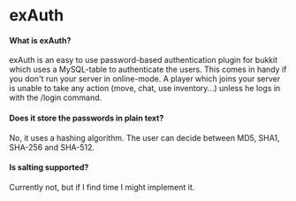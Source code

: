 exAuth
======

#### What is exAuth? ####
exAuth is an easy to use password-based authentication plugin for bukkit which uses a MySQL-table to authenticate the users. This comes in handy if you don't run your server in online-mode. A player which joins your server is unable to take any action (move, chat, use inventory...) unless he logs in with the /login command. 

#### Does it store the passwords in plain text? ####
No, it uses a hashing algorithm. The user can decide between MD5, SHA1, SHA-256 and SHA-512.

#### Is salting supported? ####
Currently not, but if I find time I might implement it.
